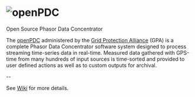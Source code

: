 # ![openPDC](https://www.gridprotectionalliance.org/images/products/openPDC.png)
Open Source Phasor Data Concentrator

The [openPDC](https://www.gridprotectionalliance.org/products.asp#PDC) administered by the [Grid Protection Alliance](https://www.gridprotectionalliance.org/) (GPA) is a complete Phasor Data Concentrator software system designed to process streaming time-series data in real-time. Measured data gathered with GPS-time from many hundreds of input sources is time-sorted and provided to user defined actions as well as to custom outputs for archival.

--

See [Wiki](https://github.com/GridProtectionAlliance/openPDC/wiki) for more details.
